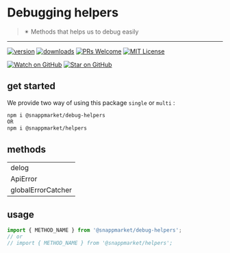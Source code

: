 # Debugging helpers
> ✴ Methods that helps us to debug easily
----

[![version](https://img.shields.io/npm/v/@snappmarket/debug-helpers.svg?style=flat-square)](https://www.npmjs.com/package/@snappmarket/debug-helpers)
[![downloads](https://img.shields.io/npm/dm/@snappmarket/debug-helpers.svg?style=flat-square)](http://www.npmtrends.com/@snappmarket/debug-helpers)
[![PRs Welcome](https://img.shields.io/badge/PRs-welcome-brightgreen.svg?style=flat-square)](http://makeapullrequest.com)
[![MIT License](https://img.shields.io/npm/l/@snappmarket/debug-helpers.svg?style=flat-square)](https://github.com/snappmarket/frontend-toolbox/tree/master/packages/useDidUpdateEffect/blob/master/LICENSE.md)

[![Watch on GitHub](https://img.shields.io/github/watchers/snappmarket/frontend-toolbox.svg?style=social)](https://github.com/snappmarket/frontend-toolbox/watchers)
[![Star on GitHub](https://img.shields.io/github/stars/snappmarket/frontend-toolbox.svg?style=social)](https://github.com/snappmarket/frontend-toolbox/stargazers)

## get started 
We provide two way of using this package `single` or `multi` :
```bash
npm i @snappmarket/debug-helpers
OR
npm i @snappmarket/helpers
```


## methods
|        |
| ------ |
| delog                                                 |  
| ApiError                                                 |  
| globalErrorCatcher                                                 |  

## usage 
```javascript
import { METHOD_NAME } from '@snappmarket/debug-helpers';
// or 
// import { METHOD_NAME } from '@snappmarket/helpers';
```
